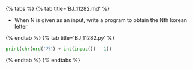 {% tabs %}
{% tab title='BJ_11282.md' %}

* When N is given as an input, write a program to obtain the Nth korean letter

{% endtab %}
{% tab title='BJ_11282.py' %}

```py
print(chr(ord('가') + int(input()) - 1))
```

{% endtab %}
{% endtabs %}